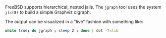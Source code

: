 FreeBSD supports hierarchical, nested jails.
The `jgraph` tool uses the system `jls(8)` to build a simple Graphviz digraph.

The output can be visualized in a "live" fashion with something like:

```sh
while true; do jgraph ; sleep 2 ; done | dot -Txlib
```
